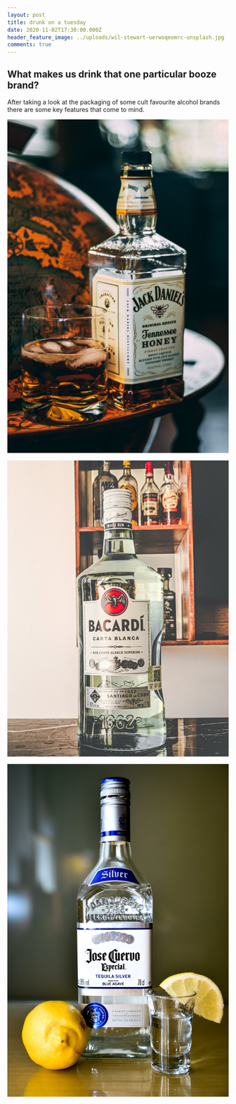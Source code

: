 ```yaml
---
layout: post
title: drunk on a tuesday
date: 2020-11-02T17:30:00.000Z
header_feature_image: ../uploads/wil-stewart-uerwoqeomrc-unsplash.jpg
comments: true
---
```

## What makes us drink that one particular booze brand?

After taking a look at the packaging of some cult favourite alcohol brands there are some key features that come to mind. 

![Jack Daniels Bottle](../uploads/jack-ward-yu9tnvk_ji8-unsplash.jpg "Jack Daniels Bottle")

![Bacardi Bottle](../uploads/aaron-lares-a7t4xytal9i-unsplash.jpg "Bacardi Bottle ")

![Jose Cuero Tequila Silver](../uploads/fidel-fernando-tflbygwdews-unsplash.jpg "Jose Cuero Tequila Silver ")